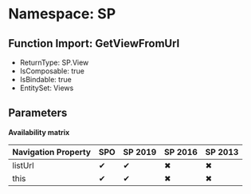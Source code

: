 # Namespace: SP

## Function Import: GetViewFromUrl

- ReturnType: SP.View
- IsComposable: true
- IsBindable: true
- EntitySet: Views

## Parameters

**Availability matrix**

Navigation Property | SPO | SP 2019 | SP 2016 | SP 2013
----------|-----|---------|---------|--------
listUrl | ✔ | ✔ | ✖ | ✖
this | ✔ | ✔ | ✖ | ✖
